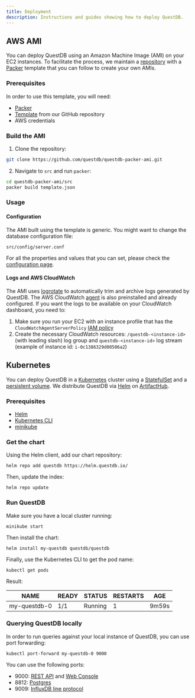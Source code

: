 ```yaml
---
title: Deployment
description: Instructions and guides showing how to deploy QuestDB.
---
```


## AWS AMI

You can deploy QuestDB using an Amazon Machine Image (AMI) on your EC2
instances. To facilitate the process, we maintain a
[repository]({@githubOrgUrl@}/questdb-packer-ami) with a
[Packer](https://www.packer.io) template that you can follow to create your own
AMIs.

### Prerequisites

In order to use this template, you will need:

- [Packer](https://www.packer.io/docs/install/index.html)
- [Template]({@githubOrgUrl@}/questdb-packer-ami) from our GitHub repository
- AWS credentials

### Build the AMI

1. Clone the repository:

```bash
git clone https://github.com/questdb/questdb-packer-ami.git
```

2. Navigate to `src` and run `packer`:

```bash
cd questdb-packer-ami/src
packer build template.json
```

### Usage

#### Configuration

The AMI built using the template is generic. You might want to change the
database configuration file:

```
src/config/server.conf
```

For all the properties and values that you can set, please check the
[configuration page](https://questdb.io/docs/reference/configuration).

#### Logs and AWS CloudWatch

The AMI uses [logrotate](https://linux.die.net/man/8/logrotate) to automatically
trim and archive logs generated by QuestDB. The AWS CloudWatch
[agent](https://docs.aws.amazon.com/AmazonCloudWatch/latest/monitoring/Install-CloudWatch-Agent.html)
is also preinstalled and already configured. If you want the logs to be
available on your CloudWatch dashboard, you need to:

1. Make sure you run your EC2 with an instance profile that has the
   `CloudWatchAgentServerPolicy`
   [IAM policy](https://docs.aws.amazon.com/AmazonCloudWatch/latest/monitoring/create-iam-roles-for-cloudwatch-agent.html)
2. Create the necessary CloudWatch resources: `/questdb-<instance-id>` (with
   leading slash) log group and `questdb-<instance-id>` log stream (example of
   instance id: `i-0c1386329d00506a2`)

## Kubernetes

You can deploy QuestDB in a [Kubernetes](https://kubernetes.io) cluster using a
[StatefulSet](https://kubernetes.io/docs/concepts/workloads/controllers/statefulset/)
and a
[persistent volume](https://kubernetes.io/docs/concepts/storage/persistent-volumes/).
We distribute QuestDB via [Helm](https://helm.sh) on
[ArtifactHub](https://artifacthub.io/packages/helm/questdb/questdb).

### Prerequisites

- [Helm](https://helm.sh/docs/intro/install/)
- [Kubernetes CLI](https://kubernetes.io/docs/tasks/tools/install-kubectl/)
- [minikube](https://minikube.sigs.k8s.io/docs/start/)

### Get the chart

Using the Helm client, add our chart repository:

```shell
helm repo add questdb https://helm.questdb.io/
```

Then, update the index:

```shell
helm repo update
```

### Run QuestDB

Make sure you have a local cluster running:

```shell
minikube start
```

Then install the chart:

```shell
helm install my-questdb questdb/questdb
```

Finally, use the Kubernetes CLI to get the pod name:

```shell
kubectl get pods
```

Result:

| NAME         | READY | STATUS  | RESTARTS | AGE   |
| ------------ | ----- | ------- | -------- | ----- |
| my-questdb-0 | 1/1   | Running | 1        | 9m59s |

### Querying QuestDB locally

In order to run queries against your local instance of QuestDB, you can use port
forwarding:

```shell
kubectl port-forward my-questdb-0 9000
```

You can use the following ports:

- 9000: [REST API](/docs/reference/api/rest/) and
  [Web Console](/docs/reference/client/web-console/)
- 8812: [Postgres](/docs/reference/api/postgres/)
- 9009: [InfluxDB line protocol](/docs/reference/api/influxdb/)
